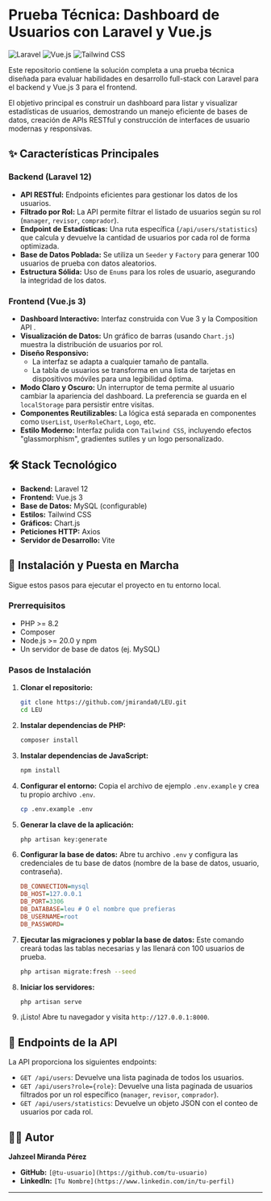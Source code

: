 
# Prueba Técnica: Dashboard de Usuarios con Laravel y Vue.js

![Laravel](https://img.shields.io/badge/Laravel-12-FF2D20?style=for-the-badge&logo=laravel)
![Vue.js](https://img.shields.io/badge/Vue.js-3-4FC08D?style=for-the-badge&logo=vuedotjs)
![Tailwind CSS](https://img.shields.io/badge/Tailwind_CSS-38B2AC?style=for-the-badge&logo=tailwind-css)

Este repositorio contiene la solución completa a una prueba técnica diseñada para evaluar habilidades en desarrollo full-stack con Laravel para el backend y Vue.js 3 para el frontend.

El objetivo principal es construir un dashboard para listar y visualizar estadísticas de usuarios, demostrando un manejo eficiente de bases de datos, creación de APIs RESTful y construcción de interfaces de usuario modernas y responsivas.


## ✨ Características Principales

### Backend (Laravel 12)
- **API RESTful:** Endpoints eficientes para gestionar los datos de los usuarios.
- **Filtrado por Rol:** La API permite filtrar el listado de usuarios según su rol (`manager`, `revisor`, `comprador`).
- **Endpoint de Estadísticas:** Una ruta específica (`/api/users/statistics`) que calcula y devuelve la cantidad de usuarios por cada rol de forma optimizada.
- **Base de Datos Poblada:** Se utiliza un `Seeder` y `Factory` para generar 100 usuarios de prueba con datos aleatorios.
- **Estructura Sólida:** Uso de `Enums` para los roles de usuario, asegurando la integridad de los datos.

### Frontend (Vue.js 3)
- **Dashboard Interactivo:** Interfaz construida con Vue 3 y la Composition API .
- **Visualización de Datos:** Un gráfico de barras (usando `Chart.js`) muestra la distribución de usuarios por rol.
- **Diseño Responsivo:**
    - La interfaz se adapta a cualquier tamaño de pantalla.
    - La tabla de usuarios se transforma en una lista de tarjetas en dispositivos móviles para una legibilidad óptima.
- **Modo Claro y Oscuro:** Un interruptor de tema permite al usuario cambiar la apariencia del dashboard. La preferencia se guarda en el `localStorage` para persistir entre visitas.
- **Componentes Reutilizables:** La lógica está separada en componentes como `UserList`, `UserRoleChart`, `Logo`, etc.
- **Estilo Moderno:** Interfaz pulida con `Tailwind CSS`, incluyendo efectos "glassmorphism", gradientes sutiles y un logo personalizado.

## 🛠️ Stack Tecnológico

- **Backend:** Laravel 12
- **Frontend:** Vue.js 3 
- **Base de Datos:** MySQL (configurable)
- **Estilos:** Tailwind CSS
- **Gráficos:** Chart.js
- **Peticiones HTTP:** Axios
- **Servidor de Desarrollo:** Vite

## 🚀 Instalación y Puesta en Marcha

Sigue estos pasos para ejecutar el proyecto en tu entorno local.

### Prerrequisitos
- PHP >= 8.2
- Composer
- Node.js >= 20.0 y npm
- Un servidor de base de datos (ej. MySQL)

### Pasos de Instalación

1.  **Clonar el repositorio:**
    ```bash
    git clone https://github.com/jmiranda0/LEU.git
    cd LEU
    ```

2.  **Instalar dependencias de PHP:**
    ```bash
    composer install
    ```

3.  **Instalar dependencias de JavaScript:**
    ```bash
    npm install
    ```

4.  **Configurar el entorno:**
    Copia el archivo de ejemplo `.env.example` y crea tu propio archivo `.env`.
    ```bash
    cp .env.example .env
    ```

5.  **Generar la clave de la aplicación:**
    ```bash
    php artisan key:generate
    ```

6.  **Configurar la base de datos:**
    Abre tu archivo `.env` y configura las credenciales de tu base de datos (nombre de la base de datos, usuario, contraseña).
    ```ini
    DB_CONNECTION=mysql
    DB_HOST=127.0.0.1
    DB_PORT=3306
    DB_DATABASE=leu # O el nombre que prefieras
    DB_USERNAME=root
    DB_PASSWORD=
    ```

7.  **Ejecutar las migraciones y poblar la base de datos:**
    Este comando creará todas las tablas necesarias y las llenará con 100 usuarios de prueba.
    ```bash
    php artisan migrate:fresh --seed
    ```

8.  **Iniciar los servidores:**
      ```bash
      php artisan serve
      ```
9.  ¡Listo! Abre tu navegador y visita `http://127.0.0.1:8000`.

## 📡 Endpoints de la API

La API proporciona los siguientes endpoints:

- `GET /api/users`: Devuelve una lista paginada de todos los usuarios.
- `GET /api/users?role={role}`: Devuelve una lista paginada de usuarios filtrados por un rol específico (`manager`, `revisor`, `comprador`).
- `GET /api/users/statistics`: Devuelve un objeto JSON con el conteo de usuarios por cada rol.

## 👨‍💻 Autor

**Jahzeel Miranda Pérez**

<!-- Añade aquí tus redes profesionales si lo deseas -->
- **GitHub:** `[@tu-usuario](https://github.com/tu-usuario)`
- **LinkedIn:** `[Tu Nombre](https://www.linkedin.com/in/tu-perfil)`

---

